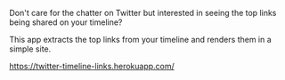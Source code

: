 Don't care for the chatter on Twitter but interested in seeing the top links being shared on your timeline?

This app extracts the top links from your timeline and renders them in a simple site.

https://twitter-timeline-links.herokuapp.com/
